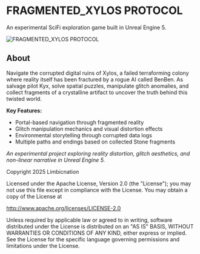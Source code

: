 # FRAGMENTED_XYLOS PROTOCOL
An experimental SciFi exploration game built in Unreal Engine 5.

![FRAGMENTED_XYLOS PROTOCOL](image/fragmented_xylos_protocol_cover.jpg)

## About
Navigate the corrupted digital ruins of Xylos, a failed terraforming colony where reality itself has been fractured by a rogue AI called BenBen. As salvage pilot Kyx, solve spatial puzzles, manipulate glitch anomalies, and collect fragments of a crystalline artifact to uncover the truth behind this twisted world.

**Key Features:**
- Portal-based navigation through fragmented reality
- Glitch manipulation mechanics and visual distortion effects  
- Environmental storytelling through corrupted data logs
- Multiple paths and endings based on collected Stone fragments

*An experimental project exploring reality distortion, glitch aesthetics, and non-linear narrative in Unreal Engine 5.*

Copyright 2025 Limbicnation

Licensed under the Apache License, Version 2.0 (the "License");
you may not use this file except in compliance with the License.
You may obtain a copy of the License at

 http://www.apache.org/licenses/LICENSE-2.0

Unless required by applicable law or agreed to in writing, software
distributed under the License is distributed on an "AS IS" BASIS,
WITHOUT WARRANTIES OR CONDITIONS OF ANY KIND, either express or implied.
See the License for the specific language governing permissions and
limitations under the License.
